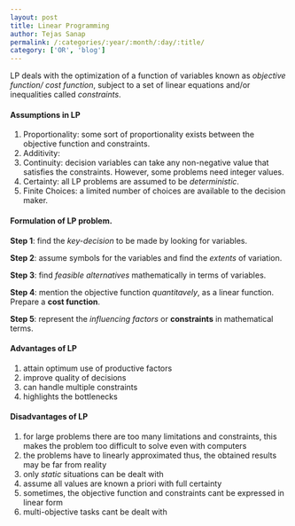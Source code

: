 ```yaml
---
layout: post
title: Linear Programming
author: Tejas Sanap
permalink: /:categories/:year/:month/:day/:title/
category: ['OR', 'blog']
---
```


LP deals with the optimization of a function of variables known as *objective function/ cost function*, subject to a set of linear equations and/or inequalities called *constraints*.

#### Assumptions in LP

1. Proportionality: some sort of proportionality exists between the objective function and constraints.
2. Additivity: 
3. Continuity: decision variables can take any non-negative value that satisfies the constraints. However, some problems need integer values.
4. Certainty: all LP problems are assumed to be *deterministic*.
5. Finite Choices: a limited number of choices are available to the decision maker.

#### Formulation of LP problem.

**Step 1**: find the *key-decision* to be made by looking for variables.

**Step 2**: assume symbols for the variables and find the *extents* of variation.

**Step 3**: find *feasible alternatives* mathematically in terms of variables.

**Step 4**: mention the objective function *quantitavely*, as a linear function. Prepare a **cost function**.

**Step 5**: represent the *influencing factors* or **constraints** in mathematical terms.

#### Advantages of LP
1. attain optimum use of productive factors
2. improve quality of decisions
3. can handle multiple constraints
4. highlights the bottlenecks

#### Disadvantages of LP
1. for large problems there are too many limitations and constraints, this makes the problem too difficult to solve even with computers
2. the problems have to linearly approximated thus, the obtained results may be far from reality
3. only *static* situations can be dealt with
4. assume all values are known a priori with full certainty
5. sometimes, the objective function and constraints cant be expressed in linear form
6. multi-objective tasks cant be dealt with

